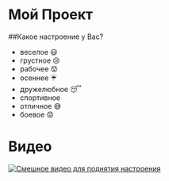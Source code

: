 # Мой Проект

##Какое настроение у Вас?
* веселое :smiley:
* грустное :cry:
* рабочее :worried:
* осеннее :umbrella:
* дружелюбное :sleeping:
* спортивное 
* отличное :sweat_smile:
* боевое :rage:

# Видео
[![Смешное видео для поднятия настроения](https://mayaksbor.ru/upload/iblock/f6b/f6b8fb604570f399c6388852e77ca0e4.jpg)](https://yandex.ru/video/preview/1997128692021570392)



